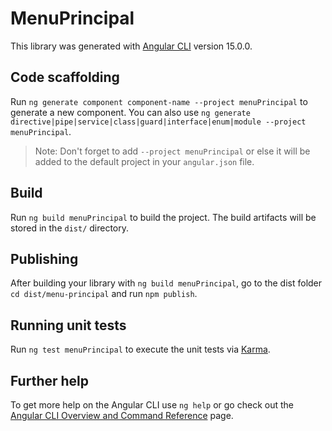 # MenuPrincipal

This library was generated with [Angular CLI](https://github.com/angular/angular-cli) version 15.0.0.

## Code scaffolding

Run `ng generate component component-name --project menuPrincipal` to generate a new component. You can also use `ng generate directive|pipe|service|class|guard|interface|enum|module --project menuPrincipal`.
> Note: Don't forget to add `--project menuPrincipal` or else it will be added to the default project in your `angular.json` file. 

## Build

Run `ng build menuPrincipal` to build the project. The build artifacts will be stored in the `dist/` directory.

## Publishing

After building your library with `ng build menuPrincipal`, go to the dist folder `cd dist/menu-principal` and run `npm publish`.

## Running unit tests

Run `ng test menuPrincipal` to execute the unit tests via [Karma](https://karma-runner.github.io).

## Further help

To get more help on the Angular CLI use `ng help` or go check out the [Angular CLI Overview and Command Reference](https://angular.io/cli) page.
